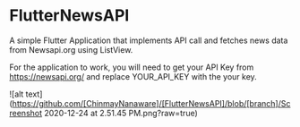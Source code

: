 # FlutterNewsAPI
A simple Flutter Application that implements API call and fetches news data from Newsapi.org using ListView.


For the application to work, you will need to get your API Key from https://newsapi.org/ and replace YOUR_API_KEY with the your key.


![alt text](https://github.com/[ChinmayNanaware]/[FlutterNewsAPI]/blob/[branch]/Screenshot 2020-12-24 at 2.51.45 PM.png?raw=true)

